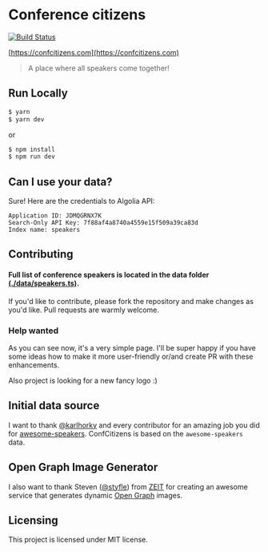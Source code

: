 # Conference citizens

[![Build Status](https://travis-ci.com/yakovlevyuri/confcitizens.svg?branch=master)](https://travis-ci.com/yakovlevyuri/confcitizens)

[https://confcitizens.com](https://confcitizens.com)

> A place where all speakers come together!

## Run Locally

```sh
$ yarn
$ yarn dev
```

or

```sh
$ npm install
$ npm run dev
```

## Can I use your data?

Sure! Here are the credentials to Algolia API:

```plain
Application ID: JDMQGRNX7K
Search-Only API Key: 7f88af4a8740a4559e15f509a39ca83d
Index name: speakers
```

## Contributing

#### Full list of conference speakers is located in the data folder [(./data/speakers.ts)](./data/speakers.ts).

If you'd like to contribute, please fork the repository and make changes as
you'd like. Pull requests are warmly welcome.

### Help wanted

As you can see now, it's a very simple page. I'll be super happy if you have some ideas how to make it more user-friendly or/and create PR with these enhancements.

Also project is looking for a new fancy logo :)

## Initial data source

I want to thank [@karlhorky](https://github.com/karlhorky) and every contributor for an amazing job you did for [awesome-speakers](https://github.com/karlhorky/awesome-speakers). ConfCitizens is based on the `awesome-speakers` data.

## Open Graph Image Generator

I also want to thank Steven ([@styfle](https://github.com/styfle)) from [ZEIT](https://zeit.co) for creating an awesome service that generates dynamic [Open Graph](http://ogp.me) images.

## Licensing

This project is licensed under MIT license.
